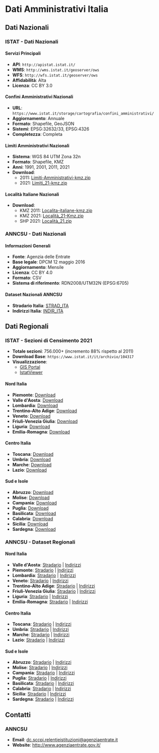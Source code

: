 # Dati Amministrativi Italia

## Dati Nazionali

### ISTAT - Dati Nazionali
#### Servizi Principali
- **API**: `http://apistat.istat.it/`
- **WMS**: `http://wms.istat.it/geoserver/ows`
- **WFS**: `http://wfs.istat.it/geoserver/ows`
- **Affidabilità**: Alta
- **Licenza**: CC BY 3.0

#### Confini Amministrativi Nazionali
- **URL**: `https://www.istat.it/storage/cartografia/confini_amministrativi/`
- **Aggiornamento**: Annuale
- **Formato**: Shapefile, GeoJSON
- **Sistemi**: EPSG:32632/33, EPSG:4326
- **Completezza**: Completa

#### Limiti Amministrativi Nazionali
- **Sistema**: WGS 84 UTM Zona 32n
- **Formato**: Shapefile, KMZ
- **Anni**: 1991, 2001, 2011, 2021
- **Download**:
  - 2011: [Limiti-Amministrativi-kmz.zip](https://www.istat.it/storage/cartografia/basi_territoriali/Limiti-Amministrativi-kmz.zip)
  - 2021: [Limiti_21-kmz.zip](http://www.istat.it/storage/cartografia/basi_territoriali/2021/Limiti_21-kmz.zip)

#### Località Italiane Nazionali
- **Download**:
  - KMZ 2011: [Localita-italiane-kmz.zip](https://www.istat.it/storage/cartografia/basi_territoriali/Localita-italiane-kmz.zip)
  - KMZ 2021: [Località_21-Kmz.zip](http://www.istat.it/storage/cartografia/basi_territoriali/2021/Località_21-Kmz.zip)
  - SHP 2021: [Località_21.zip](http://www.istat.it/storage/cartografia/basi_territoriali/2021/Località_21.zip)

### ANNCSU - Dati Nazionali
#### Informazioni Generali
- **Fonte**: Agenzia delle Entrate
- **Base legale**: DPCM 12 maggio 2016
- **Aggiornamento**: Mensile
- **Licenza**: CC BY 4.0
- **Formato**: CSV
- **Sistema di riferimento**: RDN2008/UTM32N (EPSG:6705)

#### Dataset Nazionali ANNCSU
- **Stradario Italia**: [STRAD_ITA](https://anncsu.open.agenziaentrate.gov.it/age-inspire/opendata/anncsu/getds.php?STRAD_ITA)
- **Indirizzi Italia**: [INDIR_ITA](https://anncsu.open.agenziaentrate.gov.it/age-inspire/opendata/anncsu/getds.php?INDIR_ITA)

## Dati Regionali

### ISTAT - Sezioni di Censimento 2021
- **Totale sezioni**: 756.000+ (incremento 88% rispetto al 2011)
- **Download Base**: `https://www.istat.it/it/archivio/104317`
- **Visualizzazione**: 
  - [GIS Portal](https://gisportal.istat.it)
  - [IstatViewer](https://gisportal.istat.it/IstatViewer/)

#### Nord Italia
- **Piemonte**: [Download](http://www.istat.it/storage/cartografia/basi_territoriali/2021/R01_21.zip)
- **Valle d'Aosta**: [Download](http://www.istat.it/storage/cartografia/basi_territoriali/2021/R02_21.zip)
- **Lombardia**: [Download](http://www.istat.it/storage/cartografia/basi_territoriali/2021/R03_21.zip)
- **Trentino-Alto Adige**: [Download](http://www.istat.it/storage/cartografia/basi_territoriali/2021/R04_21.zip)
- **Veneto**: [Download](http://www.istat.it/storage/cartografia/basi_territoriali/2021/R05_21.zip)
- **Friuli-Venezia Giulia**: [Download](http://www.istat.it/storage/cartografia/basi_territoriali/2021/R06_21.zip)
- **Liguria**: [Download](http://www.istat.it/storage/cartografia/basi_territoriali/2021/R07_21.zip)
- **Emilia-Romagna**: [Download](http://www.istat.it/storage/cartografia/basi_territoriali/2021/R08_21.zip)

#### Centro Italia
- **Toscana**: [Download](http://www.istat.it/storage/cartografia/basi_territoriali/2021/R09_21.zip)
- **Umbria**: [Download](http://www.istat.it/storage/cartografia/basi_territoriali/2021/R10_21.zip)
- **Marche**: [Download](http://www.istat.it/storage/cartografia/basi_territoriali/2021/R11_21.zip)
- **Lazio**: [Download](http://www.istat.it/storage/cartografia/basi_territoriali/2021/R12_21.zip)

#### Sud e Isole
- **Abruzzo**: [Download](http://www.istat.it/storage/cartografia/basi_territoriali/2021/R13_21.zip)
- **Molise**: [Download](http://www.istat.it/storage/cartografia/basi_territoriali/2021/R14_21.zip)
- **Campania**: [Download](http://www.istat.it/storage/cartografia/basi_territoriali/2021/R15_21.zip)
- **Puglia**: [Download](http://www.istat.it/storage/cartografia/basi_territoriali/2021/R16_21.zip)
- **Basilicata**: [Download](http://www.istat.it/storage/cartografia/basi_territoriali/2021/R17_21.zip)
- **Calabria**: [Download](http://www.istat.it/storage/cartografia/basi_territoriali/2021/R18_21.zip)
- **Sicilia**: [Download](http://www.istat.it/storage/cartografia/basi_territoriali/2021/R19_21.zip)
- **Sardegna**: [Download](http://www.istat.it/storage/cartografia/basi_territoriali/2021/R20_21.zip)

### ANNCSU - Dataset Regionali
#### Nord Italia
- **Valle d'Aosta**: [Stradario](https://anncsu.open.agenziaentrate.gov.it/age-inspire/opendata/anncsu/getds.php?STRAD_VALL) | [Indirizzi](https://anncsu.open.agenziaentrate.gov.it/age-inspire/opendata/anncsu/getds.php?INDIR_VALL)
- **Piemonte**: [Stradario](https://anncsu.open.agenziaentrate.gov.it/age-inspire/opendata/anncsu/getds.php?STRAD_PIEM) | [Indirizzi](https://anncsu.open.agenziaentrate.gov.it/age-inspire/opendata/anncsu/getds.php?INDIR_PIEM)
- **Lombardia**: [Stradario](https://anncsu.open.agenziaentrate.gov.it/age-inspire/opendata/anncsu/getds.php?STRAD_LOMB) | [Indirizzi](https://anncsu.open.agenziaentrate.gov.it/age-inspire/opendata/anncsu/getds.php?INDIR_LOMB)
- **Veneto**: [Stradario](https://anncsu.open.agenziaentrate.gov.it/age-inspire/opendata/anncsu/getds.php?STRAD_VENE) | [Indirizzi](https://anncsu.open.agenziaentrate.gov.it/age-inspire/opendata/anncsu/getds.php?INDIR_VENE)
- **Trentino-Alto Adige**: [Stradario](https://anncsu.open.agenziaentrate.gov.it/age-inspire/opendata/anncsu/getds.php?STRAD_TREN) | [Indirizzi](https://anncsu.open.agenziaentrate.gov.it/age-inspire/opendata/anncsu/getds.php?INDIR_TREN)
- **Friuli-Venezia Giulia**: [Stradario](https://anncsu.open.agenziaentrate.gov.it/age-inspire/opendata/anncsu/getds.php?STRAD_FRIU) | [Indirizzi](https://anncsu.open.agenziaentrate.gov.it/age-inspire/opendata/anncsu/getds.php?INDIR_FRIU)
- **Liguria**: [Stradario](https://anncsu.open.agenziaentrate.gov.it/age-inspire/opendata/anncsu/getds.php?STRAD_LIGU) | [Indirizzi](https://anncsu.open.agenziaentrate.gov.it/age-inspire/opendata/anncsu/getds.php?INDIR_LIGU)
- **Emilia-Romagna**: [Stradario](https://anncsu.open.agenziaentrate.gov.it/age-inspire/opendata/anncsu/getds.php?STRAD_EMIL) | [Indirizzi](https://anncsu.open.agenziaentrate.gov.it/age-inspire/opendata/anncsu/getds.php?INDIR_EMIL)

#### Centro Italia
- **Toscana**: [Stradario](https://anncsu.open.agenziaentrate.gov.it/age-inspire/opendata/anncsu/getds.php?STRAD_TOSC) | [Indirizzi](https://anncsu.open.agenziaentrate.gov.it/age-inspire/opendata/anncsu/getds.php?INDIR_TOSC)
- **Umbria**: [Stradario](https://anncsu.open.agenziaentrate.gov.it/age-inspire/opendata/anncsu/getds.php?STRAD_UMBR) | [Indirizzi](https://anncsu.open.agenziaentrate.gov.it/age-inspire/opendata/anncsu/getds.php?INDIR_UMBR)
- **Marche**: [Stradario](https://anncsu.open.agenziaentrate.gov.it/age-inspire/opendata/anncsu/getds.php?STRAD_MARC) | [Indirizzi](https://anncsu.open.agenziaentrate.gov.it/age-inspire/opendata/anncsu/getds.php?INDIR_MARC)
- **Lazio**: [Stradario](https://anncsu.open.agenziaentrate.gov.it/age-inspire/opendata/anncsu/getds.php?STRAD_LAZI) | [Indirizzi](https://anncsu.open.agenziaentrate.gov.it/age-inspire/opendata/anncsu/getds.php?INDIR_LAZI)

#### Sud e Isole
- **Abruzzo**: [Stradario](https://anncsu.open.agenziaentrate.gov.it/age-inspire/opendata/anncsu/getds.php?STRAD_ABRU) | [Indirizzi](https://anncsu.open.agenziaentrate.gov.it/age-inspire/opendata/anncsu/getds.php?INDIR_ABRU)
- **Molise**: [Stradario](https://anncsu.open.agenziaentrate.gov.it/age-inspire/opendata/anncsu/getds.php?STRAD_MOLI) | [Indirizzi](https://anncsu.open.agenziaentrate.gov.it/age-inspire/opendata/anncsu/getds.php?INDIR_MOLI)
- **Campania**: [Stradario](https://anncsu.open.agenziaentrate.gov.it/age-inspire/opendata/anncsu/getds.php?STRAD_CAMP) | [Indirizzi](https://anncsu.open.agenziaentrate.gov.it/age-inspire/opendata/anncsu/getds.php?INDIR_CAMP)
- **Puglia**: [Stradario](https://anncsu.open.agenziaentrate.gov.it/age-inspire/opendata/anncsu/getds.php?STRAD_PUGL) | [Indirizzi](https://anncsu.open.agenziaentrate.gov.it/age-inspire/opendata/anncsu/getds.php?INDIR_PUGL)
- **Basilicata**: [Stradario](https://anncsu.open.agenziaentrate.gov.it/age-inspire/opendata/anncsu/getds.php?STRAD_BASI) | [Indirizzi](https://anncsu.open.agenziaentrate.gov.it/age-inspire/opendata/anncsu/getds.php?INDIR_BASI)
- **Calabria**: [Stradario](https://anncsu.open.agenziaentrate.gov.it/age-inspire/opendata/anncsu/getds.php?STRAD_CALA) | [Indirizzi](https://anncsu.open.agenziaentrate.gov.it/age-inspire/opendata/anncsu/getds.php?INDIR_CALA)
- **Sicilia**: [Stradario](https://anncsu.open.agenziaentrate.gov.it/age-inspire/opendata/anncsu/getds.php?STRAD_SICI) | [Indirizzi](https://anncsu.open.agenziaentrate.gov.it/age-inspire/opendata/anncsu/getds.php?INDIR_SICI)
- **Sardegna**: [Stradario](https://anncsu.open.agenziaentrate.gov.it/age-inspire/opendata/anncsu/getds.php?STRAD_SARD) | [Indirizzi](https://anncsu.open.agenziaentrate.gov.it/age-inspire/opendata/anncsu/getds.php?INDIR_SARD)

## Contatti
### ANNCSU
- **Email**: dc.sccpi.relentieistituzioni@agenziaentrate.it
- **Website**: http://www.agenziaentrate.gov.it/
